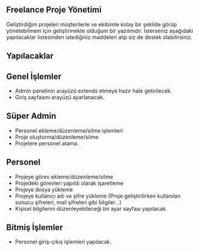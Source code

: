 Freelance Proje Yönetimi
------------------------

Geliştirdiğim projeleri müşterilerle ve ekibimle kolay bir şekilde görüp yönetebilmem için geliştirmekte olduğum bir yazılımdır. İsterseniz aşağıdaki yapılacaklar listesinden istediğiniz maddeleri alıp siz de destek olabilirsiniz.

Yapılacaklar
------------

Genel İşlemler
--------------
- Admin panelinin arayüzü extends etmeye hazır hale getirilecek.
- Giriş sayfasını arayüzü ayarlanacak.

Süper Admin
-----------
- Personel ekleme/düzenleme/silme işlemleri
- Proje oluşturma/düzenleme/silme
- Projelere personel atama.

Personel
--------
- Projeye görev ekleme/düzenleme/silme
- Projedeki görevleri yapıldı olarak işaretleme
- Projeye dosya yükleme
- Projeye kullanıcı adı ve şifre yükleme (Proje geliştirilirken kullanılan sunucu şifreleri, mail şifreleri gibi bilgiler...)
- Kişisel bilgilerini düzenleyebileceği bir ayar sayfası yapılacak.

Bitmiş İşlemler
---------------
- Personel giriş-çıkış işlemleri yapılacak.
